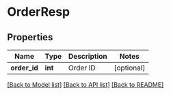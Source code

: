 # OrderResp

## Properties
Name | Type | Description | Notes
------------ | ------------- | ------------- | -------------
**order_id** | **int** | Order ID | [optional] 

[[Back to Model list]](../README.md#documentation-for-models) [[Back to API list]](../README.md#documentation-for-api-endpoints) [[Back to README]](../README.md)


